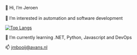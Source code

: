  👋 Hi, I’m Jeroen <br/><br/>
 👀 I’m interested in automation and software development<br/>
 
 [![Top Langs](https://github-readme-stats.vercel.app/api/top-langs/?username=JeroenMBooij&layout=compact)](https://github.com/JeroenMBooij/github-readme)
 
 🌱 I’m currently learning .NET, Python, Javascript and DevOps<br/>

 📫 jmbooij@avans.nl<br/>

<!---
JeroenMBooij/JeroenMBooij is a ✨ special ✨ repository because its `README.md` (this file) appears on your GitHub profile.
You can click the Preview link to take a look at your changes.
--->
